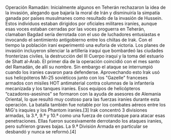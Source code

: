 Operación Ramadán: Inicialmente algunos en Teherán rechazaron la idea de la invasión, alegando que bajaría la moral de Irán y disminuiría la simpatía ganada por países musulmanes como resultado de la invasión de Hussein. Estos individuos estaban dirigidos por oficiales militares iraníes, aunque esas voces estaban cerradas por las voces proguerra en Teherán, clamaban Bagdad sería derrotada con el uso de luchadores entusiastas e invocando el sentimiento antigobierno entre los chiítas de Irak. Con el tiempo la población iraní experimentó una euforia de victoria. Los planes de invasión incluyeron silenciar la artillería iraquí que bombardeó las ciudades fronterizas civiles, la destrucción del III Cuerpo iraquí y la toma del estuario de Shatt al-Arab. El primer día de la operación coincidió con el mes santo del Ramadán, de allí su nombre. Sin embargo el ataque se interrumpió cuando los iraníes cavaron para defenderse. Aprovechando esto Irak usó sus helicpóteros Mi-25 soviéticos junto con los "Gazelle" franceses armados con misiles HOT antimaterial contra columnas de la infantería mecanizada y los tanques iraníes. Esos equipos de helicópteros “cazadores-asesinos” se formaron con la ayuda de asesores de Alemania Oriental, lo que resultó muy costoso para las fuerzas iraníes durante esta operación. La batalla también fue notable por los combates aéreos entre los MiG's iraquíes y los Phantom iraníes.[3]​ Irak concentró 3 divisiones armadas, la 3.ª, 9.ª y 10.ª como una fuerza de contrataque para atacar esas penetraciones. Ellas fueron sucesivamente derrotando los ataques iraníes, pero sufrieron graves bajas. La 9.ª División Armada en particular se desbandó y nunca se reformó.[4]​
